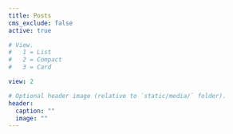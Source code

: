 ```yaml
---
title: Posts
cms_exclude: false
active: true

# View.
#   1 = List
#   2 = Compact
#   3 = Card

view: 2

# Optional header image (relative to `static/media/` folder).
header:
  caption: ""
  image: ""
---
```

